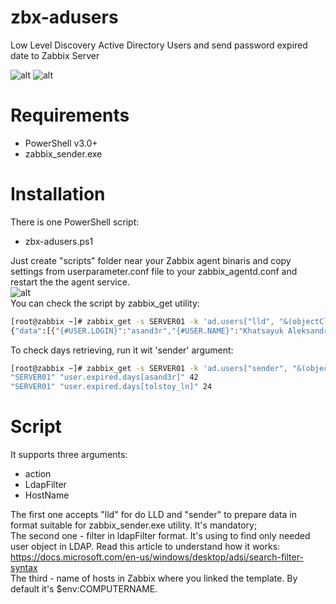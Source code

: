 # zbx-adusers
Low Level Discovery Active Directory Users and send password expired date to Zabbix Server

![alt](https://pp.userapi.com/c850532/v850532773/204a2/tXYicR_w_Ho.jpg)
![alt](https://pp.userapi.com/c850532/v850532773/204ee/bXIcI26vGwk.jpg)

# Requirements
 - PowerShell v3.0+
 - zabbix_sender.exe
 
# Installation
There is one PowerShell script:
 - zbx-adusers.ps1  

Just create "scripts" folder near your Zabbix agent binaris and copy settings from userparameter.conf file to your zabbix_agentd.conf and restart the the agent service.  
![alt](https://pp.userapi.com/c844521/v844521604/112536/cREnK76m7w0.jpg)  
You can check the script by zabbix_get utility:  
```bash
[root@zabbix ~]# zabbix_get -s SERVER01 -k 'ad.users["lld", "&(objectClass=User)(objectClass=Person)"]'
{"data":[{"{#USER.LOGIN}":"asand3r","{#USER.NAME}":"Khatsayuk Aleksandr Andreevich","{#USER.EMAIL}":"asand3r@github.com","{#USER.DEPARTMENT}":"IT","{#USER.TITLE}":"System Administrator","{#USER.ENABLED}":1,"{#USER.NEVEREXPIRES}":0}]}
```
To check days retrieving, run it wit 'sender' argument:
```bash
[root@zabbix ~]# zabbix_get -s SERVER01 -k 'ad.users["sender", "&(objectClass=User)(objectClass=Person)"]'
"SERVER01" "user.expired.days[asand3r]" 42  
"SERVER01" "user.expired.days[tolstoy_ln]" 24
```

# Script 
It supports three arguments:  
 - action  
 - LdapFilter  
 - HostName  
 
The first one accepts "lld" for do LLD and "sender" to prepare data in format suitable for zabbix_sender.exe utility. It's mandatory;  
The second one - filter in ldapFilter format. It's using to find only needed user object in LDAP. Read this article to understand how it works: https://docs.microsoft.com/en-us/windows/desktop/adsi/search-filter-syntax  
The third - name of hosts in Zabbix where you linked the template. By default it's $env:COMPUTERNAME.  

